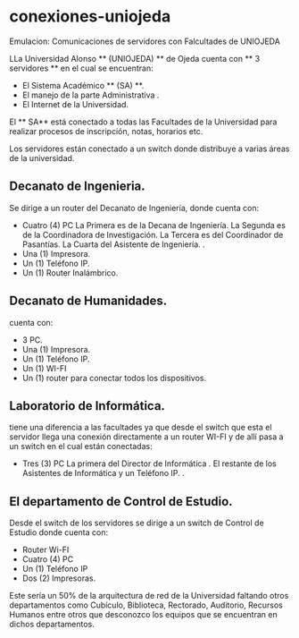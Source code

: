 # conexiones-uniojeda
Emulacion: Comunicaciones de servidores con Falcultades de UNIOJEDA

LLa Universidad Alonso ** (UNIOJEDA) ** de Ojeda cuenta con ** 3 servidores ** en el cual se encuentran:
- El Sistema Académico ** (SA) **.
- El manejo de la parte Administrativa .
- El Internet de la Universidad.

El ** SA** está conectado a todas las Facultades de la Universidad para realizar procesos de inscripción, notas, horarios etc.

Los servidores están conectado a un switch donde distribuye a varias áreas de la universidad.
## Decanato de  Ingenieria.
Se dirige a un router del Decanato de Ingeniería, donde cuenta con:
- Cuatro (4) PC
		La Primera es de la Decana de Ingeniería.
		La Segunda es de la Coordinadora de Investigación.
		La Tercera es del Coordinador de Pasantías.
		La Cuarta del Asistente de Ingeniería. .
- Una (1) Impresora.
- Un (1) Teléfono IP.
- Un (1) Router Inalámbrico.

## Decanato de Humanidades.
cuenta con:
- 3 PC.
- Una (1) Impresora.
- Un (1) Teléfono IP.
- Un (1) WI-FI 
- Un (1)  router para conectar todos los dispositivos. 

## Laboratorio de Informática.
tiene una diferencia a las facultades ya que desde el switch que esta el servidor llega una conexión directamente a un router WI-FI y de allí pasa a un switch en el cual están conectadas:
- Tres (3) PC 
		La primera del Director de Informática .
		El restante de los Asistentes de Informática y un Teléfono IP. .

## El departamento de Control de Estudio.
Desde el switch de los servidores se dirige a un switch de Control de Estudio donde cuenta con:
- Router Wi-FI
- Cuatro (4) PC
- Un (1) Teléfono IP 
- Dos (2) Impresoras. 

Este sería un 50% de la arquitectura de red de la Universidad faltando otros departamentos como Cubículo, Biblioteca, Rectorado, Auditorio, Recursos Humanos entre otros que desconozco los equipos que se encuentran en dichos departamentos.
